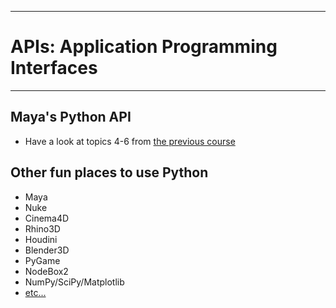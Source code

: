 --------------------------------
# APIs: Application Programming Interfaces
--------------------------------

## Maya's Python API
- Have a look at topics 4-6 from [the previous course](http://accad.osu.edu/~jeisenma/teaching/pcad_maya/)

## Other fun places to use Python
- Maya
- Nuke
- Cinema4D
- Rhino3D
- Houdini
- Blender3D
- PyGame
- NodeBox2
- NumPy/SciPy/Matplotlib
- [etc...](http://en.wikipedia.org/wiki/List_of_Python_software#Embedded_as_a_scripting_language)